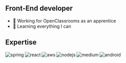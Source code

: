 ## Front-End developer

- 🔭 Working for OpenClassrooms as an apprentice
- 🌱 Learning everything I can

## Expertise

<img align="left" alt="spring" src="https://img.shields.io/badge/JavaScript-F7DF1E?style=for-the-badge&logo=javascript&logoColor=black" />

<img align="left" alt="react" src="https://img.shields.io/badge/TypeScript-007ACC?style=for-the-badge&logo=typescript&logoColor=white" />

<img align="left" alt="aws" src="https://img.shields.io/badge/React-20232A?style=for-the-badge&logo=react&logoColor=61DAFB" />

<img align="left" alt="nodejs" src="https://img.shields.io/badge/node.js%20-%2343853D.svg?&style=for-the-badge&logo=node.js&logoColor=white" />

<img align="left" alt="medium" src="https://img.shields.io/badge/Material--UI-0081CB?style=for-the-badge&logo=material-ui&logoColor=white" />

<img align="left" alt="android" src="https://img.shields.io/badge/Redux-593D88?style=for-the-badge&logo=redux&logoColor=white" />

